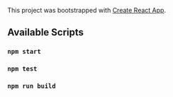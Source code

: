 This project was bootstrapped with [Create React App](https://github.com/facebook/create-react-app).

## Available Scripts

### `npm start`

### `npm test`

### `npm run build`
